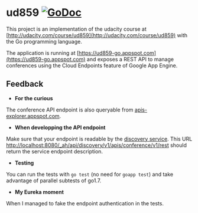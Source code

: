 ud859 [![GoDoc](https://godoc.org/github.com/schorlet/ud859?status.png)](https://godoc.org/github.com/schorlet/ud859)
===

This project is an implementation of the udacity course at
[http://udacity.com/course/ud859](http://udacity.com/course/ud859) with the Go programming language.

The application is running at [https://ud859-go.appspot.com](https://ud859-go.appspot.com) and exposes a REST API to manage conferences using the Cloud Endpoints feature of Google App Engine.


## Feedback

+ **For the curious**

The conference API endpoint is also queryable from [apis-explorer.appspot.com](https://apis-explorer.appspot.com/apis-explorer/?base=https://ud859-go.appspot.com/_ah/api).

+ **When developping the API endpoint**

Make sure that your endpoint is readable by the [discovery service](https://developers.google.com/discovery/). This URL [http://localhost:8080/_ah/api/discovery/v1/apis/conference/v1/rest](http://localhost:8080/_ah/api/discovery/v1/apis/conference/v1/rest) should return the service endpoint description.

+ **Testing**

You can run the tests with ```go test``` (no need for ```goapp test```) and take advantage of parallel subtests of go1.7.

+ **My Eureka moment**

When I managed to fake the endpoint authentication in the tests.


